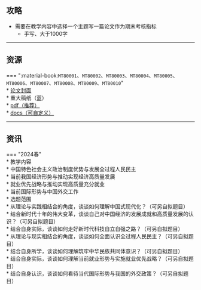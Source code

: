 ## 攻略  
- 需要在教学内容中选择一个主题写一篇论文作为期末考核指标  
    - 手写、大于1000字  

---
## 资源  
=== ":material-book:`MT80001`、`MT80002`、`MT80003`、`MT80004`、`MT80005`、`MT80006`、`MT80007`、`MT80008`、`MT80009`、`MT80010`"  
    * [论文封面](https://api.ecylt.top/v1/lanzou_link?url=https://cqu-openlib.lanzout.com/iq09r1wq6exi&type=down)  
    * 重大稿纸（蓝）  
        * [pdf（推荐）](https://api.ecylt.top/v1/lanzou_link?url=https://cqu-openlib.lanzout.com/iAvnl1wqi27c&type=down)  
        * [docs（可自定义）](https://api.ecylt.top/v1/lanzou_link?url=https://cqu-openlib.lanzout.com/iNWdL1wqi1wb&type=down)  

---

## 资讯
=== "2024春"  
    * 教学内容  
        * 中国特色社会主义政治制度优势与发展全过程人民民主  
        * 当前我国经济形势与推动实现经济高质量发展  
        * 就业优先战略与推动实现高质量充分就业  
        * 当前国际形势与中国外交工作  
    * 选题范围  
        * 从理论与实践相结合的角度，谈谈如何理解中国式现代化？（可另自拟题目）  
        * 结合新时代十年的伟大变革，谈谈自己对中国经济的发展成就和高质量发展的认识？（可另自拟题目）  
        * 结合自身实际，谈谈如何走好新时代科技自立自强之路？（可另自拟题目）  
        * 从理论与现实相结合的角度，谈谈如何全面认识全过程人民民主？（可另自拟题目）  
        * 结合自身所学，谈谈如何理解筑牢中华民族共同体意识？（可另自拟题目）  
        * 结合自身实际，谈谈如何理解当前就业形势与实施就业优先战略？（可另自拟题目）  
        * 结合自身认识，谈谈如何看待当代国际形势与我国的外交政策？（可另自拟题目）  